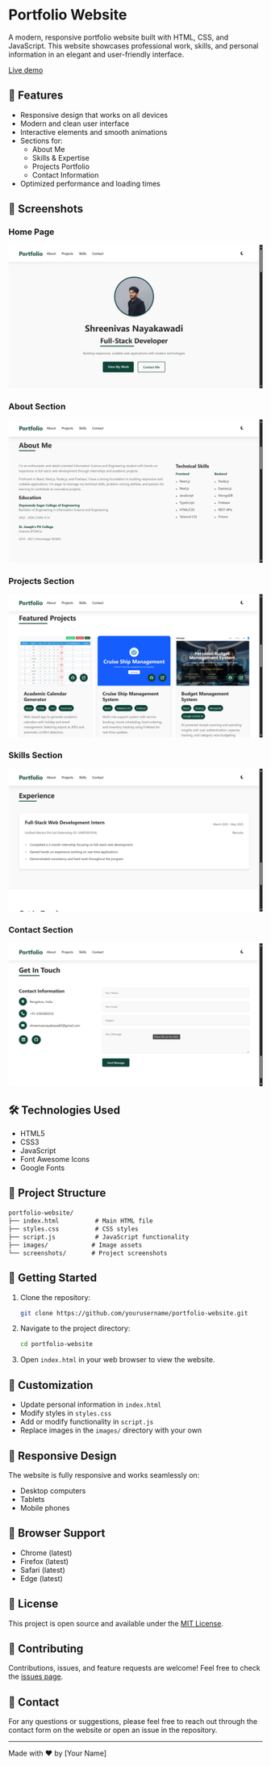 # Portfolio Website

A modern, responsive portfolio website built with HTML, CSS, and JavaScript. This website showcases professional work, skills, and personal information in an elegant and user-friendly interface.

[Live demo]("https://portfolio-eta-nine-45.vercel.app/")

## 🚀 Features

- Responsive design that works on all devices
- Modern and clean user interface
- Interactive elements and smooth animations
- Sections for:
  - About Me
  - Skills & Expertise
  - Projects Portfolio
  - Contact Information
- Optimized performance and loading times

## 📸 Screenshots

### Home Page
![Home Page](screenshots/Screenshot%202025-06-14%20021051.png)

### About Section
![About Section](screenshots/Screenshot%202025-06-14%20021102.png)

### Projects Section
![Projects Section](screenshots/Screenshot%202025-06-14%20021112.png)

### Skills Section
![Skills Section](screenshots/Screenshot%202025-06-14%20021120.png)

### Contact Section
![Contact Section](screenshots/Screenshot%202025-06-14%20021130.png)

## 🛠️ Technologies Used

- HTML5
- CSS3
- JavaScript
- Font Awesome Icons
- Google Fonts

## 📁 Project Structure

```
portfolio-website/
├── index.html          # Main HTML file
├── styles.css          # CSS styles
├── script.js           # JavaScript functionality
├── images/            # Image assets
└── screenshots/       # Project screenshots
```

## 🚀 Getting Started

1. Clone the repository:
   ```bash
   git clone https://github.com/yourusername/portfolio-website.git
   ```

2. Navigate to the project directory:
   ```bash
   cd portfolio-website
   ```

3. Open `index.html` in your web browser to view the website.

## 🎨 Customization

- Update personal information in `index.html`
- Modify styles in `styles.css`
- Add or modify functionality in `script.js`
- Replace images in the `images/` directory with your own

## 📱 Responsive Design

The website is fully responsive and works seamlessly on:
- Desktop computers
- Tablets
- Mobile phones

## 🔧 Browser Support

- Chrome (latest)
- Firefox (latest)
- Safari (latest)
- Edge (latest)

## 📝 License

This project is open source and available under the [MIT License](LICENSE).

## 👥 Contributing

Contributions, issues, and feature requests are welcome! Feel free to check the [issues page](https://github.com/yourusername/portfolio-website/issues).

## 📧 Contact

For any questions or suggestions, please feel free to reach out through the contact form on the website or open an issue in the repository.

---

Made with ❤️ by [Your Name] 
